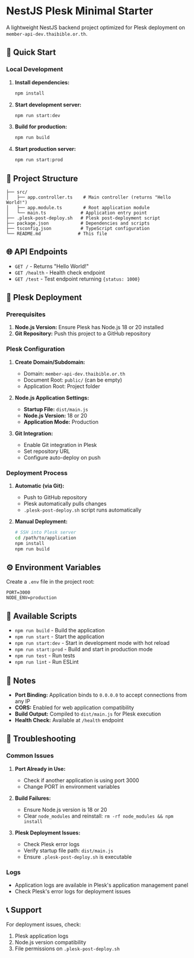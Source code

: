 # NestJS Plesk Minimal Starter

A lightweight NestJS backend project optimized for Plesk deployment on `member-api-dev.thaibible.or.th`.

## 🚀 Quick Start

### Local Development

1. **Install dependencies:**
   ```bash
   npm install
   ```

2. **Start development server:**
   ```bash
   npm run start:dev
   ```

3. **Build for production:**
   ```bash
   npm run build
   ```

4. **Start production server:**
   ```bash
   npm run start:prod
   ```

## 📁 Project Structure

```
├── src/
│   ├── app.controller.ts    # Main controller (returns "Hello World!")
│   ├── app.module.ts        # Root application module
│   └── main.ts             # Application entry point
├── .plesk-post-deploy.sh   # Plesk post-deployment script
├── package.json            # Dependencies and scripts
├── tsconfig.json           # TypeScript configuration
└── README.md              # This file
```

## 🌐 API Endpoints

- `GET /` - Returns "Hello World!"
- `GET /health` - Health check endpoint
- `GET /test` - Test endpoint returning `{status: 1000}`

## 🚀 Plesk Deployment

### Prerequisites

1. **Node.js Version:** Ensure Plesk has Node.js 18 or 20 installed
2. **Git Repository:** Push this project to a GitHub repository

### Plesk Configuration

1. **Create Domain/Subdomain:**
   - Domain: `member-api-dev.thaibible.or.th`
   - Document Root: `public/` (can be empty)
   - Application Root: Project folder

2. **Node.js Application Settings:**
   - **Startup File:** `dist/main.js`
   - **Node.js Version:** 18 or 20
   - **Application Mode:** Production

3. **Git Integration:**
   - Enable Git integration in Plesk
   - Set repository URL
   - Configure auto-deploy on push

### Deployment Process

1. **Automatic (via Git):**
   - Push to GitHub repository
   - Plesk automatically pulls changes
   - `.plesk-post-deploy.sh` script runs automatically

2. **Manual Deployment:**
   ```bash
   # SSH into Plesk server
   cd /path/to/application
   npm install
   npm run build
   ```

## ⚙️ Environment Variables

Create a `.env` file in the project root:

```env
PORT=3000
NODE_ENV=production
```

## 🔧 Available Scripts

- `npm run build` - Build the application
- `npm run start` - Start the application
- `npm run start:dev` - Start in development mode with hot reload
- `npm run start:prod` - Build and start in production mode
- `npm run test` - Run tests
- `npm run lint` - Run ESLint

## 📝 Notes

- **Port Binding:** Application binds to `0.0.0.0` to accept connections from any IP
- **CORS:** Enabled for web application compatibility
- **Build Output:** Compiled to `dist/main.js` for Plesk execution
- **Health Check:** Available at `/health` endpoint

## 🐛 Troubleshooting

### Common Issues

1. **Port Already in Use:**
   - Check if another application is using port 3000
   - Change PORT in environment variables

2. **Build Failures:**
   - Ensure Node.js version is 18 or 20
   - Clear `node_modules` and reinstall: `rm -rf node_modules && npm install`

3. **Plesk Deployment Issues:**
   - Check Plesk error logs
   - Verify startup file path: `dist/main.js`
   - Ensure `.plesk-post-deploy.sh` is executable

### Logs

- Application logs are available in Plesk's application management panel
- Check Plesk's error logs for deployment issues

## 📞 Support

For deployment issues, check:
1. Plesk application logs
2. Node.js version compatibility
3. File permissions on `.plesk-post-deploy.sh` 